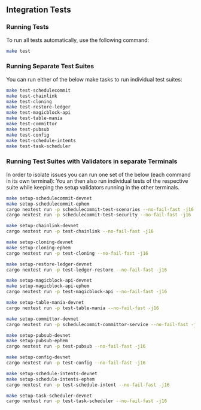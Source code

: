 ## Integration Tests

### Running Tests

To run all tests automatically, use the following command:

```bash
make test
```

### Running Separate Test Suites

You can run either of the below make tasks to run individual test suites:

```sh
make test-schedulecommit
make test-chainlink
make test-cloning
make test-restore-ledger
make test-magicblock-api
make test-table-mania
make test-committor
make test-pubsub
make test-config
make test-schedule-intents
make test-task-scheduler
```

### Running Test Suites with Validators in separate Terminals

In order to isolate issues you can run one set of the below (each command in its own terminal):
You an then also run individual tests of the respective suite while keeping the setup
validators running in the other terminals.

```sh
make setup-schedulecommit-devnet
make setup-schedulecommit-ephem
cargo nextest run -p schedulecommit-test-scenarios --no-fail-fast -j16
cargo nextest run -p schedulecommit-test-security --no-fail-fast -j16
```

```sh
make setup-chainlink-devnet
cargo nextest run -p test-chainlink --no-fail-fast -j16
```

```sh
make setup-cloning-devnet
make setup-cloning-ephem
cargo nextest run -p test-cloning --no-fail-fast -j16
```

```sh
make setup-restore-ledger-devnet
cargo nextest run -p test-ledger-restore --no-fail-fast -j16
```

```sh
make setup-magicblock-api-devnet
make setup-magicblock-api-ephem
cargo nextest run -p test-magicblock-api --no-fail-fast -j16
```

```sh
make setup-table-mania-devnet
cargo nextest run -p test-table-mania --no-fail-fast -j16
```

```sh
make setup-committor-devnet
cargo nextest run -p schedulecommit-committor-service --no-fail-fast -j16
```

```sh
make setup-pubsub-devnet
make setup-pubsub-ephem
cargo nextest run -p test-pubsub --no-fail-fast -j16
```

```sh
make setup-config-devnet
cargo nextest run -p test-config --no-fail-fast -j16
```

```sh
make setup-schedule-intents-devnet
make setup-schedule-intents-ephem
cargo nextest run -p test-schedule-intent --no-fail-fast -j16
```

```sh
make setup-task-scheduler-devnet
cargo nextest run -p test-task-scheduler --no-fail-fast -j16
```
